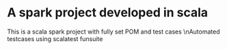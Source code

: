 # A spark project developed in scala
This is a scala spark project with fully set POM and test cases
\nAutomated testcases using scalatest funsuite

